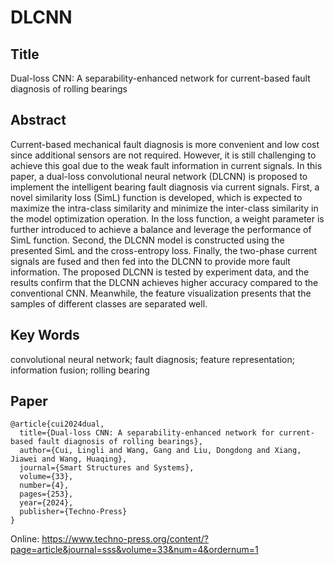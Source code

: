 # DLCNN

## Title
Dual-loss CNN: A separability-enhanced network for current-based fault diagnosis of rolling bearings

## Abstract

Current-based mechanical fault diagnosis is more convenient and low cost since additional sensors are not required. However, it is still challenging to achieve this goal due to the weak fault information in current signals. In this paper, a dual-loss convolutional neural network (DLCNN) is proposed to implement the intelligent bearing fault diagnosis via current signals. First, a novel similarity loss (SimL) function is developed, which is expected to maximize the intra-class similarity and minimize the inter-class similarity in the model optimization operation. In the loss function, a weight parameter is further introduced to achieve a balance and leverage the performance of SimL function. Second, the DLCNN model is constructed using the presented SimL and the cross-entropy loss. Finally, the two-phase current signals are fused and then fed into the DLCNN to provide more fault information. The proposed DLCNN is tested by experiment data, and the results confirm that the DLCNN achieves higher accuracy compared to the conventional CNN. Meanwhile, the feature visualization presents that the samples of different classes are separated well.

## Key Words
convolutional neural network; fault diagnosis; feature representation; information fusion; rolling bearing

## Paper
    @article{cui2024dual,
      title={Dual-loss CNN: A separability-enhanced network for current-based fault diagnosis of rolling bearings},
      author={Cui, Lingli and Wang, Gang and Liu, Dongdong and Xiang, Jiawei and Wang, Huaqing},
      journal={Smart Structures and Systems},
      volume={33},
      number={4},
      pages={253},
      year={2024},
      publisher={Techno-Press}
    }

Online: https://www.techno-press.org/content/?page=article&journal=sss&volume=33&num=4&ordernum=1
